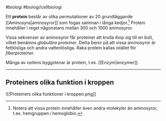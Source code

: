 #biologi #biologi/cellbiologi 

Ett **protein** består av olika permutationer av 20 grundläggande [[Aminosyra|aminosyror]] som fogas samman i långa kedjor.[^1] Protein innehåller i regel någonstans mellan 300 och 1000 aminosyror.

Vissa sekvenser av aminosyror får proteiner att krulla ihop sig till en boll, vilket benämns *globulära proteiner*. Detta beror på att vissa aminosyror är fettlösliga och andra vattenlösliga. Raka protein kallas istället för *fiberproteiner*.

Många av cellens byggstenar är protein, t.ex. [[Enzym|enzymer]].

[^1]: Notera att vissa protein innehåller även andra molekyler än aminosyror, t.ex. hemgruppen i hemoglobin.

---

## Proteiners olika funktion i kroppen

![[Proteiners olika funktioner i kroppen.png]]
